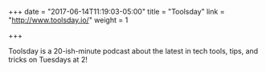 +++
date = "2017-06-14T11:19:03-05:00"
title = "Toolsday"
link = "http://www.toolsday.io/"
weight = 1

+++

Toolsday is a 20-ish-minute podcast about the latest in tech tools, tips, and tricks on Tuesdays at 2!
<!--more-->
